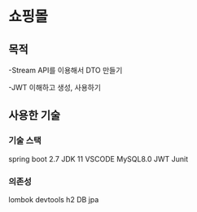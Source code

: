 # 쇼핑몰

## 목적
-Stream API를 이용해서 DTO 만들기

-JWT 이해하고 생성, 사용하기

## 사용한 기술
### 기술 스택
spring boot 2.7
JDK 11
VSCODE
MySQL8.0
JWT
Junit
### 의존성
lombok
devtools
h2 DB
jpa
